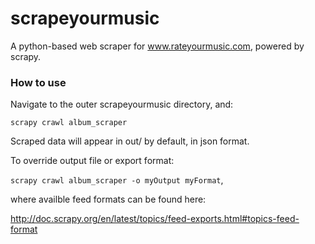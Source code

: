 # scrapeyourmusic
A python-based web scraper for www.rateyourmusic.com, powered by scrapy.

### How to use
Navigate to the outer scrapeyourmusic directory, and:

`scrapy crawl album_scraper`

Scraped data will appear in out/ by default, in json format.

To override output file or export format:

`scrapy crawl album_scraper -o myOutput myFormat`,

where availble feed formats can be found here:

http://doc.scrapy.org/en/latest/topics/feed-exports.html#topics-feed-format